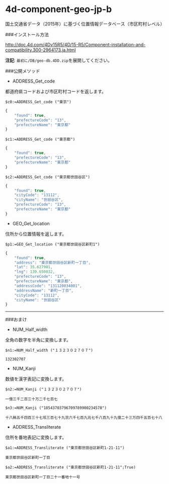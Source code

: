 # 4d-component-geo-jp-b
国土交通省データ（2015年）に基づく位置情報データベース（市区町村レベル）

###インストール方法

http://doc.4d.com/4Dv15R5/4D/15-R5/Component-installation-and-compatibility.300-2964173.ja.html

**注記**: ``最初に/DB/geo-db.4DD.zip``を展開してください。

###公開メソッド

* ADDRESS_Get_code

都道府県コードおよび市区町村コードを返します。

```
$c0:=ADDRESS_Get_code ("東京")
```

```js
{
	"found": true,
	"prefectureCode": "13",
	"prefectureName": "東京都"
}
```

```
$c1:=ADDRESS_Get_code ("東京都")
```

```js
{
	"found": true,
	"prefectureCode": "13",
	"prefectureName": "東京都"
}
```

```
$c2:=ADDRESS_Get_code ("東京都世田谷区")
```

```js
{
	"found": true,
	"cityCode": "13112",
	"cityName": "世田谷区",
	"prefectureCode": "13",
	"prefectureName": "東京都"
}
```

* GEO_Get_location

住所から位置情報を返します。


```
$p1:=GEO_Get_location ("東京都世田谷区新町1")
```

```js
{
	"found": true,
	"address": "東京都世田谷区新町一丁目",
	"lat": 35.627901,
	"lng": 139.650032,
	"prefectureCode": "13",
	"prefectureName": "東京都",
	"addressCode": "131120034001",
	"addressName": "新町一丁目",
	"cityCode": "13112",
	"cityName": "世田谷区"
}
```

---

###おまけ

* NUM_Half_width
 
全角の数字を半角に変換します。

```
$n1:=NUM_Half_width ("１３２３０２７０７")
```

```
132302707
```

* NUM_Kanji
 
数値を漢字表記に変換します。

```
$n2:=NUM_Kanji ("１３２３０２７０７")
```

```
一億三千二百三十万二千七百七
```

```
$n3:=NUM_Kanji ("18543703796709789900234578")
```

```
十八秭五千四百三十七垓三百七十九京六千七百九兆七千八百九十九億二十三万四千五百七十八
```

* ADDRESS_Transliterate
 
住所を番地表記に変換します。

```
$a1:=ADDRESS_Transliterate ("東京都世田谷区新町1-21-11")
```

```
東京都世田谷区新町一丁目
```

```
$a2:=ADDRESS_Transliterate ("東京都世田谷区新町1-21-11";True)
```

```
東京都世田谷区新町一丁目二十一番地十一号
```




